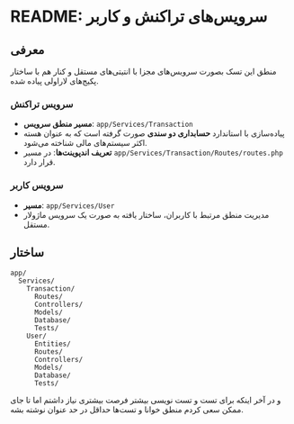 # README: سرویس‌های تراکنش و کاربر

## معرفی
منطق این تسک بصورت سرویس‌های مجزا با انتیتی‌های مستقل و کنار هم با ساختار پکیج‌های لاراولی پیاده شده.

### سرویس تراکنش
- **مسیر منطق سرویس**: `app/Services/Transaction`
- پیاده‌سازی با استاندارد **حسابداری دو سندی** صورت گرفته است که به عنوان هسته اکثر سیستم‌های مالی شناخته می‌شود.
- **تعریف اندپوینت‌ها**: در مسیر `app/Services/Transaction/Routes/routes.php` قرار دارد.

### سرویس کاربر
- **مسیر**: `app/Services/User`
- مدیریت منطق مرتبط با کاربران، ساختار یافته به صورت یک سرویس ماژولار مستقل.

## ساختار
```plaintext
app/
  Services/
    Transaction/
      Routes/
      Controllers/
      Models/
      Database/
      Tests/
    User/
      Entities/
      Routes/
      Controllers/
      Models/
      Database/
      Tests/
```

و در آخر اینکه برای تست و تست نویسی بیشتر فرصت بیشتری نیاز داشتم اما تا جای ممکن سعی کردم منطق خوانا و تست‌ها حداقل در حد عنوان نوشته بشه.
